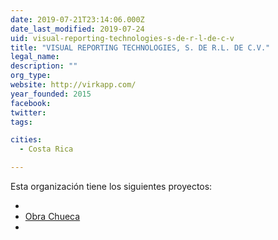 ```yaml
---
date: 2019-07-21T23:14:06.000Z
date_last_modified: 2019-07-24
uid: visual-reporting-technologies-s-de-r-l-de-c-v
title: "VISUAL REPORTING TECHNOLOGIES, S. DE R.L. DE C.V."
legal_name: 
description: ""
org_type: 
website: http://virkapp.com/
year_founded: 2015
facebook: 
twitter: 
tags:

cities: 
  - Costa Rica

---
```


Esta organización tiene los siguientes proyectos:

- [](/i/obra-chueca.html)
- [Obra Chueca](/i/obra-chueca.html)
- [](/i/observatorio-de-prisiones.html)
